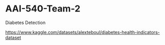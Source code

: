 # AAI-540-Team-2
Diabetes Detection



https://www.kaggle.com/datasets/alexteboul/diabetes-health-indicators-dataset

